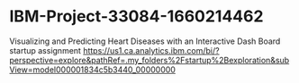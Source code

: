 # IBM-Project-33084-1660214462
Visualizing and Predicting Heart Diseases with an Interactive Dash Board
startup assignment https://us1.ca.analytics.ibm.com/bi/?perspective=explore&pathRef=.my_folders%2Fstartup%2Bexploration&subView=model000001834c5b3440_00000000
